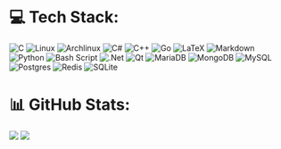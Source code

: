 


# 💻 Tech Stack:
![C](https://img.shields.io/badge/c-%2300599C.svg?style=flat&logo=c&logoColor=white) ![Linux](https://img.shields.io/badge/Linux-%2300599C.svg?style=flat&logo=Linux&logoColor=white) ![Archlinux](https://img.shields.io/badge/ArchLinux-%2300599C.svg?style=flat&logo=Archlinux&logoColor=white) ![C#](https://img.shields.io/badge/c%23-%23239120.svg?style=flat&logo=csharp&logoColor=white) ![C++](https://img.shields.io/badge/c++-%2300599C.svg?style=flat&logo=c%2B%2B&logoColor=white) ![Go](https://img.shields.io/badge/go-%2300ADD8.svg?style=flat&logo=go&logoColor=white) ![LaTeX](https://img.shields.io/badge/latex-%23008080.svg?style=flat&logo=latex&logoColor=white) ![Markdown](https://img.shields.io/badge/markdown-%23000000.svg?style=flat&logo=markdown&logoColor=white) ![Python](https://img.shields.io/badge/python-3670A0?style=flat&logo=python&logoColor=ffdd54) ![Bash Script](https://img.shields.io/badge/bash_script-%23121011.svg?style=flat&logo=gnu-bash&logoColor=white) ![.Net](https://img.shields.io/badge/.NET-5C2D91?style=flat&logo=.net&logoColor=white) ![Qt](https://img.shields.io/badge/Qt-%23217346.svg?style=flat&logo=Qt&logoColor=white) ![MariaDB](https://img.shields.io/badge/MariaDB-003545?style=flat&logo=mariadb&logoColor=white) ![MongoDB](https://img.shields.io/badge/MongoDB-%234ea94b.svg?style=flat&logo=mongodb&logoColor=white) ![MySQL](https://img.shields.io/badge/mysql-4479A1.svg?style=flat&logo=mysql&logoColor=white) ![Postgres](https://img.shields.io/badge/postgres-%23316192.svg?style=flat&logo=postgresql&logoColor=white) ![Redis](https://img.shields.io/badge/redis-%23DD0031.svg?style=flat&logo=redis&logoColor=white) ![SQLite](https://img.shields.io/badge/sqlite-%2307405e.svg?style=flat&logo=sqlite&logoColor=white)
# 📊 GitHub Stats:
![](https://github-readme-stats.vercel.app/api?username=AleksandrKozyrnovD&theme=default_repocard&hide_border=true&include_all_commits=true&count_private=false)
![](https://github-readme-stats.vercel.app/api/top-langs/?username=AleksandrKozyrnovD&theme=default_repocard&hide_border=true&count_private=false&layout=compact)



<!--
**AleksandrKozyrnovD/AleksandrKozyrnovD** is a ✨ _special_ ✨ repository because its `README.md` (this file) appears on your GitHub profile.
<div>
<img width="400px" align="left" src="https://github-readme-stats.vercel.app/api?username=AleksandrKozyrnovD&theme=Responsive&show_icons=true&hide_border=true&count_private=true&layout=compact" />  
<img width="400px" align="right" src="https://github-readme-stats.vercel.app/api/top-langs/?username=AleksandrKozyrnovD&theme=Responsive&count_private=false&hide_border=true&hide=html&layout=compact" />  
</div>
Here are some ideas to get you started:

- 🔭 I’m currently working on ...
- 🌱 I’m currently learning ...
- 👯 I’m looking to collaborate on ...
- 🤔 I’m looking for help with ...
- 💬 Ask me about ...
- 📫 How to reach me: ...
- 😄 Pronouns: ...
- ⚡ Fun fact: ...

-->
